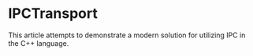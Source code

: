 # IPCTransport
This article attempts to demonstrate a modern solution for utilizing IPC in the C++ language.
